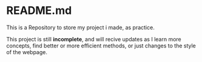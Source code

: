 # README.md

This is a Repository to store my project i made, as practice.

This project is still **incomplete**, and will recive updates as I learn more concepts, find better or more efficient methods, or just changes to the style of the webpage.
